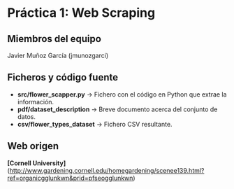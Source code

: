 # Práctica 1: Web Scraping

## Miembros del equipo
Javier Muñoz García (jmunozgarci)

## Ficheros y código fuente
* **src/flower_scapper.py** -> Fichero con el código en Python que extrae la información.
* **pdf/dataset_description** -> Breve documento acerca del conjunto de datos.
* **csv/flower_types_dataset** -> Fichero CSV resultante.

## Web origen
**[Cornell University]**(http://www.gardening.cornell.edu/homegardening/scenee139.html?ref=organicgglunkwn&prid=pfseogglunkwn)
